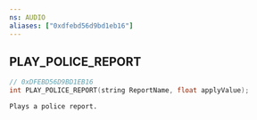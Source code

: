 ```yaml
---
ns: AUDIO
aliases: ["0xdfebd56d9bd1eb16"]
---
```

## PLAY_POLICE_REPORT

```c
// 0xDFEBD56D9BD1EB16
int PLAY_POLICE_REPORT(string ReportName, float applyValue);
```

```
Plays a police report.
```
